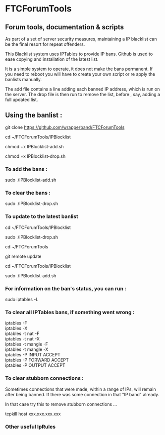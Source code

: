 # FTCForumTools
## Forum tools, documentation &amp; scripts

As part of a set of server security measures, maintaining a IP blacklist can be the final resort for repeat offenders.

This Blacklist system uses IPTables to provide IP bans. Github is used to ease copying and installation of the latest list.

It is a simple system to operate, it does not make the bans permanent. If you need to reboot you will have to create your own script or re apply the banlists manually.

The add file contains a line adding each banned IP address, which is run on the server. The drop file is then run to remove the list, before , say, adding a full updated list. 

##  Using the banlist : 

git clone https://github.com/wrapperband/FTCForumTools   
  
cd ~/FTCForumTools/IPBlocklist  
  
chmod +x IPBlocklist-add.sh  
  
chmod +x IPBlocklist-drop.sh  
  
### To add the bans :  
sudo ./IPBlocklist-add.sh  

### To clear the bans :  
sudo ./IPBlocklist-drop.sh  

### To update to the latest banlist

cd ~/FTCForumTools/IPBlocklist  

sudo ./IPBlocklist-drop.sh  

cd ~/FTCForumTools

git remote update

cd ~/FTCForumTools/IPBlocklist  

sudo ./IPBlocklist-add.sh  


###  For information on the ban's status, you can run :

sudo iptables -L


###  To clear all IPTables bans, if something went wrong :  

iptables -F  
iptables -X  
iptables -t nat -F  
iptables -t nat -X  
iptables -t mangle -F  
iptables -t mangle -X  
iptables -P INPUT ACCEPT  
iptables -P FORWARD ACCEPT  
iptables -P OUTPUT ACCEPT  

###  To clear stubborn connections :  

Sometimes connections that were made, within a range of IPs, will remain after being banned. If there was some connection in that "IP band" already.

In that case try this to remove stubborn connections ...

tcpkill host xxx.xxx.xxx.xxx

###  Other useful IpRules

